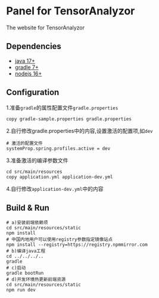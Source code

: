# Panel for TensorAnalyzor
The website for TensorAnalyzor

## Dependencies
+ [java 17+](https://adoptium.net)
+ [gradle 7+](https://gradle.org)
+ [nodejs 16+](https://nodejs.org)

## Configuration
1.准备`gradle`的属性配置文件`gradle.properties`
```shell
copy gradle-sample.properties gradle.properties
```
2.自行修改gradle.properties中的内容,设置激活的配置项,如`dev`
```shell
# 激活的配置文件
systemProp.spring.profiles.active = dev
```
3.准备激活的编译参数文件
```shell
cd src/main/resources
copy application.yml application-dev.yml
```
4.自行修改`application-dev.yml`中的内容

## Build & Run
```shell
# a)安装前端依赖项
cd src/main/resources/static
npm install
# 中国内地用户可以使用registry参数指定镜像站点
npm install --registry=https://registry.npmmirror.com
# b)编译java工程
cd ../../../..
gradle
# c)启动
gradle bootRun
# d)开发环境热更新前端资源
cd src/main/resources/static
npm run dev
```